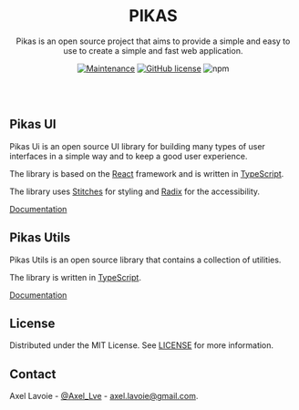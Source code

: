 <div align="center">
<h1>PIKAS</h1>

Pikas is an open source project that aims to provide a simple and easy to use to create a simple and fast web application.
</div>

<div align="center"> 

  [![Maintenance](https://img.shields.io/badge/Maintained%3F-yes-green.svg)](https://github.com/Achaak/pikas/graphs/commit-activity)
  [![GitHub license](https://img.shields.io/github/license/Achaak/pikas)](https://github.com/Achaak/pikas/blob/master/LICENSE)
  ![npm](https://img.shields.io/npm/dw/@pikas-ui/styles) 

</div>

</br></br>

## Pikas UI

Pikas Ui is an open source UI library for building many types of user interfaces in a simple way and to keep a good user experience.

The library is based on the [React](https://reactjs.org/) framework and is written in [TypeScript](https://www.typescriptlang.org/).

The library uses [Stitches](https://stitches.dev/) for styling and [Radix](https://www.radix-ui.com/) for the accessibility.

[Documentation](https://pikas-ui.vercel.app)

## Pikas Utils

Pikas Utils is an open source library that contains a collection of utilities.

The library is written in [TypeScript](https://www.typescriptlang.org/).

[Documentation](https://pikas-utils.vercel.app)

## License
Distributed under the MIT License. See [LICENSE](LICENSE) for more information.

## Contact
Axel Lavoie - [@Axel_Lve](https://twitter.com/Axel_Lve) - [axel.lavoie@gmail.com](axel.lavoie@gmail.com).
